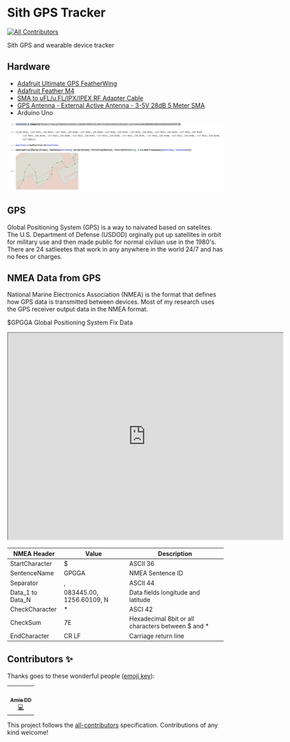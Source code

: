 # Sith GPS Tracker
<!-- ALL-CONTRIBUTORS-BADGE:START - Do not remove or modify this section -->
[![All Contributors](https://img.shields.io/badge/all_contributors-1-orange.svg?style=flat-square)](#contributors-)
<!-- ALL-CONTRIBUTORS-BADGE:END -->
Sith GPS and wearable device tracker

## Hardware
- [Adafruit Ultimate GPS FeatherWing](https://www.adafruit.com/product/3133)
- [Adafruit Feather M4](https://www.adafruit.com/product/3857)
- [SMA to uFL/u.FL/IPX/IPEX RF Adapter Cable](https://www.adafruit.com/product/851)
- [GPS Antenna - External Active Antenna - 3-5V 28dB 5 Meter SMA](https://www.adafruit.com/product/960)
- Arduino Uno

![](https://github.com/AmieDD/Sith-GPS-Tracker/blob/master/Images/2020-02-15_Disney.png)

## GPS
Global Positioning System (GPS) is a way to naivated based on satelites.  The U.S. Department of Defense (USDOD) orginally put up satellites in orbit for military use and then made public for normal civilian use in the 1980's. There are 24 satlieetes that work in any anywhere in the world 24/7 and has no fees or charges. 

## NMEA Data from GPS 
National Marine Electronics Association (NMEA) is the format that defines how GPS data is transmitted between devices. Most of my research uses the GPS receiver output data in the NMEA format.

$GPGGA
Global Positioning System Fix Data

<iframe src="https://www.google.com/maps/d/u/1/embed?mid=1ZdPEDVwcWG8PasvFxZIklAYIGZzAyV6v" width="640" height="480"></iframe>

NMEA Header | Value | Description
------------ | ------------- | ------
StartCharacter | $ | ASCII 36
SentenceName | GPGGA | NMEA Sentence ID
Separator | , | ASCII 44
Data_1 to Data_N | 083445.00, 1256.60109, N | Data fields longitude and latitude
CheckCharacter | * | ASCI 42
CheckSum | 7E | Hexadecimal 8bit or all characters between $ and *
EndCharacter | CR LF | Carriage return line

## Contributors ✨

Thanks goes to these wonderful people ([emoji key](https://allcontributors.org/docs/en/emoji-key)):

<!-- ALL-CONTRIBUTORS-LIST:START - Do not remove or modify this section -->
<!-- prettier-ignore-start -->
<!-- markdownlint-disable -->
<table>
  <tr>
    <td align="center"><a href="http://www.amiedd.com"><img src="https://avatars3.githubusercontent.com/u/7669428?v=4" width="100px;" alt=""/><br /><sub><b>Amie DD</b></sub></a><br /><a href="https://github.com/AmieDD/Sith-GPS-Tracker/commits?author=AmieDD" title="Code">💻</a></td>
  </tr>
</table>

<!-- markdownlint-enable -->
<!-- prettier-ignore-end -->
<!-- ALL-CONTRIBUTORS-LIST:END -->

This project follows the [all-contributors](https://github.com/all-contributors/all-contributors) specification. Contributions of any kind welcome!